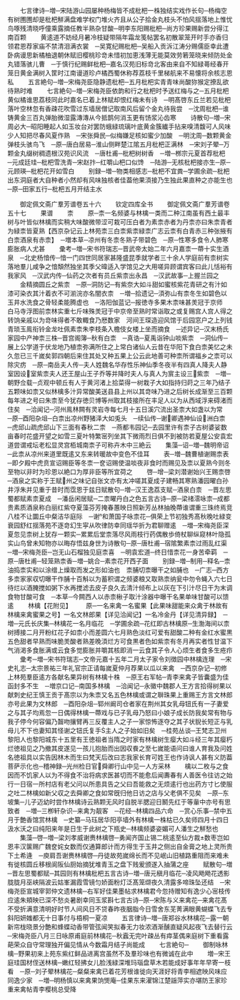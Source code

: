 <!-- { "loadSidebar": true } -->
　　七言律诗─増─宋陆游山园屡种杨梅皆不成枇杷一株独结实戏作长句─杨梅空有树圑圑却是枇杷觧满盘难学权门堆火齐且从公子拾金丸枝头不怕风揺落地上惟忧鸟啄残清晓呼僮乘露摘任教半熟杂甘酸─明李东阳赐枇杷─尚方珍果赐新尝分得江南百颗
　　黄逺道不妨经月暑冷枝疑带隔年霜龙笺帖罢名初散翠笼开时手亦香归领君恩荐家庙不禁清泪满衣裳　─吴寛纪赐枇杷─吴船入贡泝江涛分赐儒臣幸此遭卧病谩思新橘柚退朝休赋旧樱桃珍竒未惜初加恵浅薄无能莫效劳箬笼晓来倾防处金丸错落骇儿曹　─于慎行纪赐鲜枇杷─嘉名汉苑旧标竒北客由来自不知緑蕚经春开笼日黄金满树入筐时江南谩道珍卢橘西蜀休称荐荔枝千里梯航来不易懐将余核志恩私
　　五言絶句─増─宋梅尧臣隐静遗枇杷─五月枇杷实青青味尚酸狝猴定撩乱欲待熟时难
　　七言絶句─増─宋梅尧臣依韵和行之枇杷时予送红梅与之─五月枇杷黄似橘谁思荔枝同此时嘉名已着上林赋却恨红梅未有诗　─明髙啓东丘兰若见枇杷落叶空林忽有香疎花吹雪过东墙居僧记取南风后留个金丸待我尝　─沈周枇杷─谁铸黄金三百丸弹胎微湿露漙漙从今抵鹊何消玉更有饧浆沁齿寒
　　诗散句─増─宋周必大─昭阳睡起人如玉妆台对罢防蛾緑琉璃叶底黄金簇纎手拈来嗅清馥可人风味少人知把尽春风夏作熟　─宋张舜民─似梅嫌足核如蜜少加酸　─明沈周─数颗黄金弹枝头骇鸟飞　─原─唐白居易─淮山侧畔楚江隂五月枇杷正满林　─宋刘子翚─万颗金丸缀树稠遗根汉苑识风流　─唐杜甫─枇杷树树香　─増─桞宗元夏首荐枇杷　─元成廷珪─枇杷雪洗青─宋赵抃─红嚼山杷口似馋　─陆游─无核枇杷接亦生─原─元顾瑛─枇杷花开如雪白
　　别録─増─物类相感志─枇杷不宜粪─学圃余疏─枇杷出东洞庭者大自种者小然却有风味独核者佳葢他果湏接乃生独此果直种之亦能生也　─原─田家五行─枇杷五月开结主水

　　御定佩文斋广羣芳谱卷五十六
　　钦定四库全书
　　御定佩文斋广羣芳谱卷五十七
　　果谱
　　柰
　　原─柰一名频婆与林檎一类而二种江南虽有西土最丰树与叶皆似林檎而实稍大味酸微带涩可栽可压白者为素柰赤者为丹柰亦曰朱柰青者为緑柰皆夏熟【西京杂记云上林苑柰三白柰紫柰緑柰广志云柰有白青赤三种张掖有白柰酒泉有赤柰】　─増本草─凉州有冬柰冬熟子带碧色　─原─性寒多食令人肺寒膨胀病人尤甚
　　彚考─増─宋书符瑞志─晋武帝太始二年六月嘉柰一蔕十实生酒泉　─北史杨愔传─愔一门四世同居家甚隆盛昆季就学者三十余人学庭前有柰树实落地羣儿咸争之愔頽然独坐其季父暐适入学馆见之大用嗟异顾谓宾客曰此儿恬裕有我家风　─汉武内传─仙药之次者有员丘紫柰出永昌　─汉武故事─上握兰园之
　　金精摘圆丘之紫柰　─原─洞防记─有紫奈大如斗甜如蜜核紫花青研之有汁如漆可染衣其汁着衣不可湔浣亦名闇衣柰　─増─拾遗记─湏弥山有柰冬生如碧色以玉井水洗食之骨轻柔能腾虚也　─洛阳伽蓝记─报徳寺多果木柰味甚羙冠于京师　白马寺浮图前柰林实重七斤味殊羙冠于中京帝至熟时常诣取之或复赐宫人宫人得之转饷亲戚以为竒味得者不敢輙食乃厯数家　河间王琛造迎风馆于后园窓户之上列钱青琐玉鳯衔铃金龙吐佩素柰朱李枝条入檐伎女楼上坐而摘食　─述异记─汉末杨氏家园中产神柰三株─晋宫阁簿─秋有白柰　─真诰─夏禹诣钟山啖紫柰　─洞仙传─展上公学道于伏龙地乃植柰弥满所住之上常白诸仙人云昔在华阳下食白柰美忆之未久忽已三千嵗矣郭四朝后来住其处又种五果上公云此地善可种柰所谓福乡之柰可以除灾疠　─原─南岳夫人传─夫人姓魏名华存性乐神仙季冬夜半有四真人降夫人静室因设室紫柰夫人还王屋山王子乔等并降时夫人与真人为賔主设三紫柰　─増─朝野佥载─贞观中顿丘有人于黄河渚上拾菜得一树栽子大如指持归莳之三年乃结子五颗味如柰又似林檎多汁异常酸美送县县上州以其竒味乃进之后树长成渐至三百颗每年进之号曰朱柰至今犹存徳贝博等州取其枝接所在丰足人以为从西域浮来碍渚而住矣　─洽闻记─河州鳯林闗有灵岩寺每七月十五日溪穴流出圣柰大如盏以为常　─原─酉阳杂俎─白柰出凉州野猪泽大如兎头　─续仙传─谢卿遇神仙设洲白柰　─虎邱山疏虎邱山下三面有春秋二柰　─燕都韦园记─去园里许有柰子古树婆娑数亩春时花盛开望之如雪三夏叶特繁宻列坐其下微雨烈日俱不到被防若夏屋公安袁宏道尝谓戒坛老松显灵宫栢城南柰子可称卉木中三絶云
　　集藻─诏─増─魏明帝诏─此柰从凉州来道里既逺又东来转暖故中变色不佳耳
　　表─増─魏曹植谢赐柰表─即夕殿中虎贲宣诏赐臣等冬柰一奁诏赐使温啖夜非食时而赐见及柰以夏熟今则冬至物以非时为珍恩以絶口为厚非臣等所宜荷之
　　啓─增─梁刘潜谢始兴王赐柰啓─酒泉之实称于王赋州之味记自张文亦有太冲嗟其夏成子建畅其寒熟潘园曜白孙井浮朱并见重于昔时而霑恩于兹日赋散句─増─汉王逸荔支赋─酒泉白柰　─晋左思蜀都赋素柰夏成　─潘岳闲居赋─二柰曜丹白之色五言古诗─原─梁禇澐咏柰─成都贵素质酒泉称白丽红紫夺夏藻芬芳掩春蕙映日照新芳丛林抽晚蔕谁谓重三珠终焉竞八桂不让圜丘中粲洁华庭际　─谢和萧国子咏柰花─俱荣上节初独秀髙秋晚吐緑变衰园舒红揺落苑不逐竒幻生寜从吹律防幸同瑶华折为君聊赠逺　─増─宋梅尧臣深夏忽见柰树上犹存一颗实─累累后堂柰落尽风雨枝行药偶散歩倚杖聊纵窥林叶隐孤实山鸟曾未知物亦以晦存悟兹身世为诗散句─原─唐杜甫─宿隂繁素柰过雨乱红渠　─増─宋梅尧臣─岂无山石榴独见庭柰喜　─明袁宏道─终日惜柰花一身苦牵羁　─原─唐杜甫─轻笼熟柰香─増─姚合─素柰花开西子面
　　别録─増─制用─释名─柰油捣柰实和以涂缯上燥取而发之形如油也　柰脯切柰曝干之如脯也　─广志─西方多柰家家収切曝干作脯十百斛以为蓄积谓之频婆粮又取熟柰纳瓮中勿令蝇入六七日待烂以酒腌搅如粥下水再搅滤去皮子良久去清汁倾布上以灰在下引汁尽日干为末调食物甘酸可食　─本草─今闗西人以赤柰楸子取汁涂器中曝干名果单味甘酸可以馈逺
　　林檎【花附见】
　　原─一名来禽一名蜜果【此果味甜能来众禽于林故有林檎来禽蜜果之号】一名文林郎果【详见洽闻记】一名冷金丹【详见清异録】　─増─元氏长庆集─林檎花一名月临花　─学圃余疏─花红即古林檎原─生渤海间以柰树搏接二月开粉红花子如柰小而差圆六七月熟色淡红可爱有甜酸二种有金红水蜜黒五色甜者早熟而味脆羙酸者熟差晚湏烂方可食黒者色如紫柰有冬月再实者性甘温下气消渇多食胀满或云食多觉膨胀并嚼其核即消一云食其子令人心烦生者食多生疮疖
　　彚考─増─宋书符瑞志─文帝元嘉十五年二月太子家令刘徴园中林檎连理　─宋史礼志─太宗景祐三年礼官宗正请每嵗夏仲月荐果以瓜以来禽　─西京杂记─初修上林苑羣臣逺方各献名果异树有林檎十株　─原王右军帖─青李来禽子皆囊盛为佳函封多不生　─増京口记─南国多林檎　─洽闻记─永徽中魏郡人王方言拾得树果以献刺史纪王慎王贡于髙宗以为朱柰又名五色林檎或谓之聨珠果上重赐王方言文林郎亦号此果为文林郎　─酉阳杂俎─郓州阚司仓者家在荆州其女乳母钮氏有一子妻爱之与其子均焉忽一日偶得林檎一蔕戏与已子乳母乃怒曰小娘子成长防我矣常有物与我子停今何容偏乃齧吻攘臂再三反覆主人之子一家惊怖逐夺之其子状貎长短正与乳母儿不下也妻知其怪谢之钮氏复手主人之子始如旧矣　─桂苑丛谈─王梵志卫州黎阳人也黎阳城东十五里有王徳祖者当隋之时家有林檎树生瘿大如斗经三年其瘿朽烂徳祖见之乃撤其皮遂见一孩儿抱胎而出因収飬之至七嵗能语问曰谁人育我及问姓名徳祖具以实告因林木而生曰梵天后改曰志我家长育可姓王也作诗讽人甚有义防葢菩萨示化也─稽神録─光州检日官舜卿行山中见一人方采林
　　檎以二枚与之食因而不饥家人以为不得食不治将病求医甚切而不能愈后闻夀春有人善医令往访之始行一日宿一所村店有老父问以所患具告之父曰吾能救之无烦逺行也出药方寸匕使服之吐二林檎如新父収之去舜卿之食如常旣归他日访之店与父老俱不见矣　─原─东坡集─儿子迈幼时尝作林檎诗云熟颗无风时自脱半腮迎日鬭先红于等軰中亦号有思致者　─増─三栁轩杂识─来禽为靓客　─花经─林檎四品六命　─赏心乐事─禁中五月于艶香馆赏林檎　─史纂─马珏居华阳亭墙外有林檎一株枯已久矣师四月十四日汲水沃之曰纯阳来年是日生于此树之下瓶史─林檎频婆姿媚可人潘生之觧愁也
　　集藻─啓─増─梁刘孝威谢赉林檎啓─勇闻齐国止锡二桃逺至仙方裁数枣岂如恩丰汉箧赐广魏奁姹女数而仅通算郎计而方得生于玉井之侧出自金膏之地上灵所贵下土希逄　─庾肩吾谢赉林檎啓─丹徒故苑嵗绵长而不见岷山旧植路重阻而来难未有徙核圆丘移根阆阪仙厨始摘犹堆青玉之盘下贱爰颁遂入抽蒲之座
　　赋散句─増─晋左思蜀都赋─其园则有林檎枇杷五言古诗─増─唐元稹月临花─凌风飏飏花透影胧胧月巫峡隔波云姑峯漏霞雪镜匀娇面粉灯泛髙笼缬夜久清露多啼珠坠还结　─宋梅尧臣宣城宰郭仲文遗林檎─右军好佳果墨帖求林檎君今忽持赠知有逸少心宻枝传应逺朱頬映已深不愁炎暑剧幸同玉浆斟七言古诗─原─宋陈与义来禽花─来禽花髙不受折满意清明好时节人间风日不贷春昨夜胭脂今日雪舍东芜菁满眼黄蝴蝶飞去专斜阳妍媸都无十日事付与梧桐一夏凉
　　五言律诗─増─唐郑谷水林檎花─露一朝新帘栊晓景分艶和蜂蝶动香带管弦闻笑拟春无力妆浓酒渐醺直疑风起夜飞去替行云　─宋梅尧臣八月三日咏原甫庭前林檎花─秋蠧无完叶疎丛有瘁茎偶来庭树下重看露葩荣众自守常理独开偏见情从今数霜月结子尚能成
　　七言絶句─
　　御制咏林檎─野果初来上苑东紫红鲜品进离宫虽然不及羣珍味也有微诚在此中
　　増─宋王庭珪国材侄送林檎─嫩红轻拂女儿脸浅緑深堆玛瑙盘草木若能成好事年年早寄一枝看　─原─刘子翚林檎花─粲粲来禽已着花芳根谁徙向天涯好将青李相遮映风味应同逸少家　─増─明杨慎以来禽果饷煚庵─佳果东来濯锦江楚謡萍实亦堪防王家珍重来禽帖青李樱桃总受降
